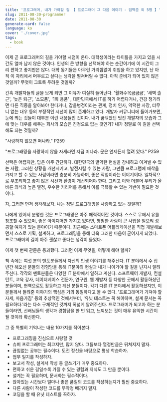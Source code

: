 ```yaml
---
title: '프로그래머, 내가 가야할 길 【 프로그래머 그 다음 이야기 - 임백준 외 5명 】'
slug: 2011-08-30-programmer
date: 2011-08-30
generate-card: false
language: ko
cover: './cover.jpg'
tags:
  - book
---
```


이제 곧 프로그래머의 길을 가야할 시점이 온다. 대학생이라는 타이틀을 가지고 있을 시간도 얼마 남지 않은 것이다. 인생의 큰 방향을 선택해야 하는 순간이기에 이 시간이 그리 편하고 좋지만은 않다. 대학 동기들은 아무런 거리낌없이 취업을 하고 있지만, 난 아직 이 자리에서 머무르고 싶다는 생각을 떨쳐버릴 수 없다. 아직 준비가 되어 있지 않은 것일까? 무엇이 그토록 두려운 것일까?

간혹 개발자들의 글을 보게 되면 그 이유가 여실히 들어난다. '월화수목금금금', '새벽 출근', '늦은 퇴근', '소모품', '1회 용품' , 대한민국에서 IT를 하기 어렵다거나, 건강 챙기려면 다른 직종을 알아봐야 한다거나, 갑을병정이라는 관계, 정치 인사, 악덕한 사장, 터무니 없는 대우 등의 부정적인 시선이 많이 존재하고 있다. 개발자 커뮤니티에 들어가보면, 눈에 띄는 것들이 대부분 이런 내용들인 것이다. 내가 꿈꿔왔던 멋진 개발자의 모습과 그에 맞는 대우를 해주는 회사의 모습은 진정으로 없는 것인가? 내가 정말로 이 길을 선택해도 되는 것일까?

"사랑하지 않으면 떠나라." P259

"프로그래밍을 사랑하지 않을 자세라면 지금 떠나라. 문은 언제든지 열려 있다." P259

선택은 어렵지만, 답은 아주 간단하다. 대한민국의 열악한 현실을 감내하고 이겨낼 수 있는 사람, 그러한 상황을 개선시키고, 발전시킬 수 있는 사람, 그만큼 프로그램에 애착을 가지고 할 수 있는 사람이라면 충분히 가능하며, 좋은 직업이라는 이야기이다. 일차적으로 부조리하고 좋지 않은 시선과 환경이 개선되어야 한다. 그리고 이와 더불어 우리가 올바른 의식과 높은 열정, 우수한 커리어를 통해서 이를 극복할 수 있는 기반이 필요한 것이다.

자, 그러면 먼저 생각해보자. 나는 정말 프로그래밍을 사랑하고 있는 것일까?

나에게 있어서 분명한 것은 프로그래밍은 아주 매력적이란 것이다. 스스로 무에서 유를 창조할 수 있으며, 좋은 아이디어만 가지고 있다면, 평범한 사람이 큰 사업을 일으켜 성공할 여지가 있는 분야이기 때문이다. 최근에는 스마트폰 어플리케이션을 직접 개발해보면서 스스로 기획, 설계하고, 프로그래밍을 통해 더욱 그러한 마음이 굳어지게 되었다. 프로그래머의 길이 아주 괜찮고 좋다는 생각이 들었다.

이제 첫 번째 관문은 통과했다. 그러면 이제 무엇을, 어떻게 해야 할까?

책 속에는 여섯 분의 멘토분들께서 자신의 인생 이야기를 해주신다. IT 분야에서 수 십 년간 해오신 분들의 경험담을 통해 IT분야의 현실과 내가 나아가야 할 길을 넌지시 알려주신다. 각각의 멘토분들은 다양한 IT 분야에서 일하고 계신다. 소프트웨어 개발자, 컨설턴트, 교육 강사, 데이터베이스 전문가, 연구원, 웹 개발자 등 다양한 곳에서 활동하셨던 분들이며, 현역으로도 활동하고 계신 분들이다. 각기 다른 IT 분야에서 활동하셨지만, 이분들께서 들려준 이야기의 핵심은 거의 동일하다고 볼 수 있다. '프로그래머가 가져야 할 자세, 마음가짐' 등의 추상적인 것에서부터, '유닛 테스트는 꼭 해야하며, 설계 문서는 꼭 필요하다.'라는 다소 구체적인 것까지 폭넓게 알려주신다. 프로그래머가 되고자 하는 분들이라면, 선배님들의 생각과 경험담을 한 번 읽고, 느껴보는 것이 매우 유익한 시간이 될 것이라 확신한다.

그 중 특별히 기억나는 내용 10가지를 적어본다.

- 프로그래밍을 진심으로 사랑할 것
- 슈퍼 프로그래머는 최고지만, 많지 않다. 그들보다 열정만큼은 뒤쳐지지 말자.
- 끊임없는 공부는 필수이다. 도전 정신을 바탕으로 평생 학습하자.
- 업무 일지를 작성하자.
- 보고서 작성, 설계서 작성 등 글쓰기가 매우 중요하다.
- 편하고 쉬운 길일수록 가질 수 있는 경험과 지식도 그 만큼 뿐이다.
- 설계는 꼭 필요하며, 문서화는 필수적이다.
- 앉아있는 시간보다 얼마나 좋은 품질의 코드를 작성하는지가 훨씬 중요하다.
- 다른 사람이 작성한 코드를 무작정 베끼지 말자.
- 코딩을 할 때 유닛 테스트를 꼭하자.
